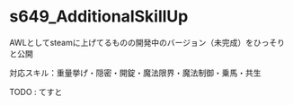 # s649_AdditionalSkillUp
AWLとしてsteamに上げてるものの開発中のバージョン（未完成）をひっそりと公開  

対応スキル：重量挙げ・隠密・開錠・魔法限界・魔法制御・乗馬・共生

TODO : てすと
